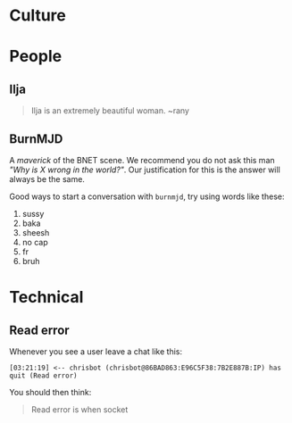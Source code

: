 Culture
=======


# People

## Ilja

> Ilja is an extremely beautiful woman. ~rany

## BurnMJD

A _maverick_ of the BNET scene. We recommend you do not ask this man _"Why is X wrong in the world?"_.
Our justification for this is the answer will always be the same.

Good ways to start a conversation with `burnmjd`, try using words like these:

1. sussy
2. baka
3. sheesh
4. no cap
5. fr
6. bruh

# Technical

## Read error

Whenever you see a user leave a chat like this:

```
[03:21:19] <-- chrisbot (chrisbot@86BAD863:E96C5F38:7B2E887B:IP) has quit (Read error)
```

You should then think:

> Read error is when socket